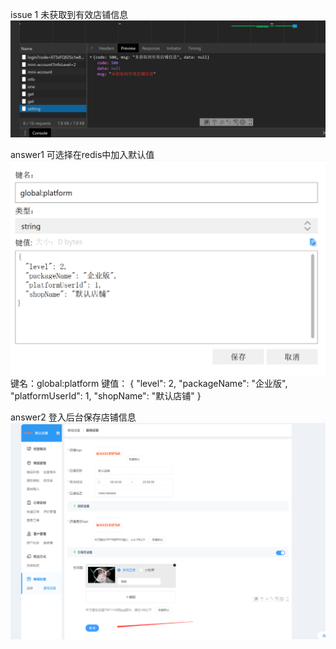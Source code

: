 issue 1 未获取到有效店铺信息
![输入图片说明](../image.png)


answer1 可选择在redis中加入默认值
![输入图片说明](../images/global:platform.png)
键名：global:platform
键值：
{
  "level": 2,
  "packageName": "企业版",
  "platformUserId": 1,
  "shopName": "默认店铺"
}


answer2 登入后台保存店铺信息
![输入图片说明](../images/%E6%88%AA%E5%9B%BE1.png)




